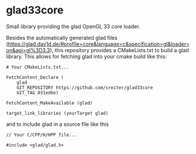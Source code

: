 # glad33core
Small library providing the glad OpenGL 33 core loader.

Besides the automatically generated glad files (https://glad.dav1d.de/#profile=core&language=c&specification=gl&loader=on&api=gl%3D3.3),
this repository provides a CMakeLists.txt to build a glad library. This allows for fetching glad into your cmake build like this:

```
# Your CMakeLists.txt...

FetchContent_Declare (
    glad
    GIT_REPOSITORY https://github.com/sreiter/glad33core
    GIT_TAG 031ed6e)

FetchContent_MakeAvailable (glad)

target_link_libraries (yourTarget glad)
```

and to include glad in a source file like this

```
// Your C/CPP/H/HPP file...

#include <glad/glad.h>
```
